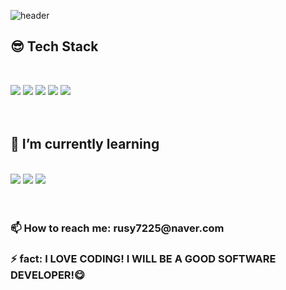 ![header](https://capsule-render.vercel.app/api?type=waving&color=auto&height=300&section=header&text=HyewonShin&fontSize=90)


<h2>😎 Tech Stack</h2></br>

<img src="https://img.shields.io/badge/html-E34F26?style=for-the-badge&logo=html5&logoColor=white"> <img src="https://img.shields.io/badge/css-1572B6?style=for-the-badge&logo=css3&logoColor=white"> <img src="https://img.shields.io/badge/JAVA-007396?style=for-the-badge&logo=java&logoColor=white"> <img src="https://img.shields.io/badge/Spring-6DB33F?style=for-the-badge&logo=Spring&logoColor=white"> <img src="https://img.shields.io/badge/oracle-F80000?style=for-the-badge&logo=oracle&logoColor=white">
<br/>
<br/>
<br/>

<h2>🌱 I’m currently learning</h2><br/>
 
<img src="https://img.shields.io/badge/JavaScript-F7DF1E?style=flat-square&logo=JavaScript&logoColor=white">
<img src="https://img.shields.io/badge/Node.js-339933?style=flat-square&logo=Node.js&logoColor=white">
<img src="https://img.shields.io/badge/Python-3766AB?style=flat-square&logo=Python&logoColor=white">
<br/>
<br/>
<br/>

<h3>📫 How to reach me: rusy7225@naver.com</h3>
<h3>⚡ fact: I LOVE CODING! I WILL BE A GOOD SOFTWARE DEVELOPER!😋</h3>

